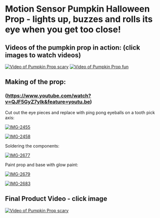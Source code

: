 # Motion Sensor Pumpkin Halloween Prop - lights up, buzzes and rolls its eye when you get too close!

## Videos of the pumpkin prop in action: (click images to watch videos)
[![Video of Pumpkin Prop scary](https://i.ibb.co/7WfGZJL/Image-from-i-OS-1.jpg)](https://www.youtube.com/watch?v=4DdH7YWoKtk)
[![Video of Pumpkin Prop fun](https://i.ibb.co/TMn3yN4/IMG-4320.jpg)](https://www.youtube.com/watch?v=bm7-y_7Qpb4&feature=youtu.be)


## Making of the prop: 
### (https://www.youtube.com/watch?v=QJF5GyZ7yIk&feature=youtu.be)

Cut out the eye pieces and replace with ping pong eyeballs on a tooth pick axis:

<a href="https://ibb.co/DK4fB02"><img src="https://i.ibb.co/nkrMXxJ/IMG-2455.jpg" alt="IMG-2455" border="0" /></a>

<a href="https://ibb.co/k9sc8Wh"><img src="https://i.ibb.co/MGxNV3R/IMG-2458.jpg" alt="IMG-2458" border="0" /></a>

Soldering the components:

<a href="https://ibb.co/sPcvCG5"><img src="https://i.ibb.co/PYJZMnT/IMG-2677.jpg" alt="IMG-2677" border="0" /></a>

Paint prop and base with glow paint:

<a href="https://ibb.co/8xXYYVV"><img src="https://i.ibb.co/HPXhhQQ/IMG-2679.jpg" alt="IMG-2679" border="0" /></a>

<a href="https://ibb.co/JtBMXnF"><img src="https://i.ibb.co/qjyPbBF/IMG-2683.jpg" alt="IMG-2683" border="0" /></a>

## Final Product Video - click image
[![Video of Pumpkin Prop scary](https://i.ibb.co/Lhq0j7G/IMG-2699.jpg)](https://www.youtube.com/watch?v=tZTJhLa_R-A&feature=youtu.be)



